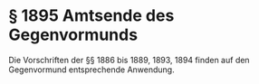 # § 1895 Amtsende des Gegenvormunds
Die Vorschriften der §§ 1886 bis 1889, 1893, 1894 finden auf den Gegenvormund entsprechende Anwendung.